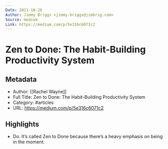 ```yaml
---
Date: 2021-10-26
Author: Jimmy Briggs <jimmy.briggs@jimbrig.com>
Source: medium
Link: https://medium.com/p/5e316c6071c2
---
```

# Zen to Done: The Habit-Building Productivity System

## Metadata
- Author: [[Rachel Wayne]]
- Full Title: Zen to Done: The Habit-Building Productivity System
- Category: #articles
- URL: https://medium.com/p/5e316c6071c2

## Highlights
- Do. It’s called Zen to Done because there’s a heavy emphasis on being in the moment.
